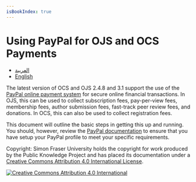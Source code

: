 ```yaml
---
isBookIndex: true
---
```

# Using PayPal for OJS and OCS Payments

- [العربية](ar/)
- [English](en/)

The latest version of OCS and OJS 2.4.8 and 3.1 support the use of the [PayPal online payment system](http://www.paypal.com) for secure online financial transactions. In OJS, this can be used to collect subscription fees, pay-per-view fees, membership fees, author submission fees, fast-track peer review fees, and donations. In OCS, this can also be used to collect registration fees.

This document will outline the basic steps in getting this up and running. You should, however, review the [PayPal documentation](https://www.paypal.com/us/selfhelp/home) to ensure that you have setup your PayPal profile to meet your specific requirements.

Copyright: Simon Fraser University holds the copyright for work produced by the Public Knowledge Project and has placed its documentation under a [Creative Commons Attribution 4.0 International License](http://creativecommons.org/licenses/by/4.0/).

[![](https://i.creativecommons.org/l/by/4.0/88x31.png "Creative Commons Attribution 4.0 International")](http://creativecommons.org/licenses/by/4.0/)
